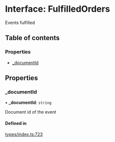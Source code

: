 # Interface: FulfilledOrders

Events fulfilled

## Table of contents

### Properties

- [\_documentId](FulfilledOrders.md#_documentid)

## Properties

### \_documentId

• **\_documentId**: `string`

Document id of the event

#### Defined in

[types/index.ts:723](https://github.com/nevermined-io/react-components/blob/0c1c9f6/catalog/src/types/index.ts#L723)
